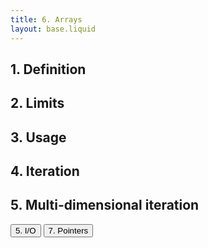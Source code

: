 ```yaml
---
title: 6. Arrays
layout: base.liquid
---
```


## 1. Definition

## 2. Limits

## 3. Usage

## 4. Iteration

## 5. Multi-dimensional iteration

<a href="/blog/c/io/"><button class="prevlink">5. I/O</button></a>
<a href="/blog/c/pointers/"><button class="nextlink">7. Pointers</button></a>
